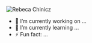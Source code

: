 ![Rebeca Chinicz](https://github.com/chiniczr/rc_banner.gif)

- 🔭 I’m currently working on ...
- 🌱 I’m currently learning ...
- ⚡ Fun fact: ...
